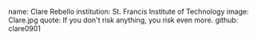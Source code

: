name: Clare Rebello
institution: St. Francis Institute of Technology
image: Clare.jpg
quote: If you don't risk anything, you risk even more.
github: clare0901